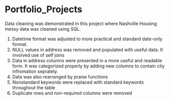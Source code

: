 # Portfolio_Projects
Data cleaning was demonstrated in this project where Nashville Housing messy data was cleaned using SQL.
1. Datetime format was adjusted to more practical and standard date-only format.
2. NULL  values in address was removed and populated with useful data. It involved use of self joins
3. Data in address columns were presented in a more useful and readable form. It was categorized properly by adding new columns to contain city infromation seprately.
4. Data was also rearranged by praise functions
5. Nonstandard keywords were replaced with standard keywords throughout the table
6. Duplicate rows and non-required columns were removed 
